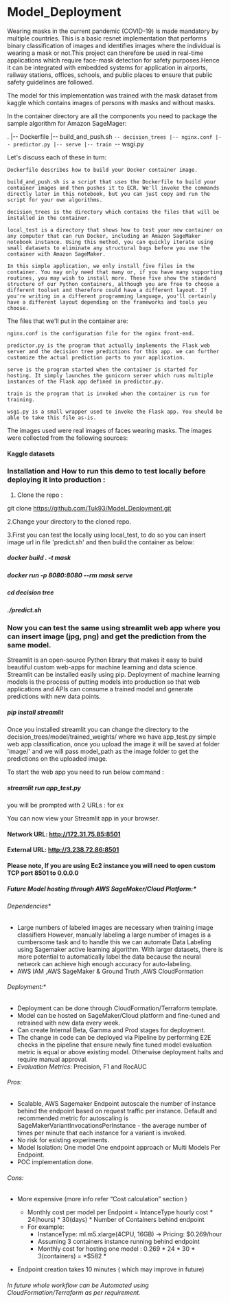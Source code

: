 # Model_Deployment

Wearing masks in the current pandemic (COVID-19) is made mandatory by multiple countries. This is a basic resnet implementation that performs binary classification of images and identifies images where the individual is wearing a mask or not.This project can therefore be used in real-time applications which require face-mask detection for safety purposes.Hence it can be integrated with embedded systems for application in airports, railway stations, offices, schools, and public places to ensure that public safety guidelines are followed.

The model for this implementation was trained with the mask dataset from kaggle which contains images of persons with masks and without masks.

In the container directory are all the components you need to package the sample algorithm for Amazon SageMager:

.
|-- Dockerfile
|-- build_and_push.sh
`-- decision_trees
    |-- nginx.conf
    |-- predictor.py
    |-- serve
    |-- train
    `-- wsgi.py

Let's discuss each of these in turn:

    Dockerfile describes how to build your Docker container image.
    
    build_and_push.sh is a script that uses the Dockerfile to build your container images and then pushes it to ECR. We'll invoke the commands directly later in this notebook, but you can just copy and run the script for your own algorithms.
    
    decision_trees is the directory which contains the files that will be installed in the container.
    
    local_test is a directory that shows how to test your new container on any computer that can run Docker, including an Amazon SageMaker notebook instance. Using this method, you can quickly iterate using small datasets to eliminate any structural bugs before you use the container with Amazon SageMaker. 
    
    In this simple application, we only install five files in the container. You may only need that many or, if you have many supporting routines, you may wish to install more. These five show the standard structure of our Python containers, although you are free to choose a different toolset and therefore could have a different layout. If you're writing in a different programming language, you'll certainly have a different layout depending on the frameworks and tools you choose.

The files that we'll put in the container are:

    nginx.conf is the configuration file for the nginx front-end.
    
    predictor.py is the program that actually implements the Flask web server and the decision tree predictions for this app. we can further customize the actual prediction parts to your application.
    
    serve is the program started when the container is started for hosting. It simply launches the gunicorn server which runs multiple instances of the Flask app defined in predictor.py. 
    
    train is the program that is invoked when the container is run for training. 
    
    wsgi.py is a small wrapper used to invoke the Flask app. You should be able to take this file as-is.
    
The images used were real images of faces wearing masks. The images were collected from the following sources:

#### Kaggle datasets

### Installation and How to run this demo to test locally before deploying it into production :

1. Clone the repo :

git clone https://github.com/Tuk93/Model_Deployment.git

2.Change your directory to the cloned repo.

3.First you can test the locally using local_test, to do so you can insert image url in  file 'predict.sh' and then build the container as below:


  ##### docker build . -t mask

  ##### docker run -p 8080:8080 --rm mask serve

  ##### cd decision tree

  ##### ./predict.sh


### Now you can test the same using streamlit web app where you can insert image (jpg, png) and get the prediction from the same model.

Streamlit is an open-source Python library that makes it easy to build beautiful custom web-apps for machine learning and data science. Streamlit can be installed easily using pip. Deployment of machine learning models is the process of putting models into production so that web applications and APIs can consume a trained model and generate predictions with new data points.

##### pip install streamlit

Once you installed streamlit you can change the directory to the decision_trees/model/trained_weights/ where we have app_test.py simple web app classification, once you upload the image it will be saved at folder 'image/' and we will pass model_path as the image folder to get the predictions on the uploaded image.

To start the web app you need to run below command :

##### streamlit run app_test.py 

you will be prompted with 2 URLs : for ex 

You can now view your Streamlit app in your browser.

  #### Network URL: http://172.31.75.85:8501
  #### External URL: http://3.238.72.86:8501
  
 #### Please note, If you are using Ec2 instance you will need to open custom TCP port 8501 to 0.0.0.0
 
 ##### Future Model hosting through AWS SageMaker/Cloud Platform:*
 
 ###### Dependencies*

* Large numbers of labeled images are necessary when training image classifiers  However, manually labeling a large number of images is a cumbersome task and to handle this we can automate Data Labeling using Sagemaker active learning algorithm. With larger datasets, there is more potential to automatically label the data because the neural network can achieve high enough accuracy for auto-labeling.
*  AWS  IAM ,AWS SageMaker & Ground Truth ,AWS CloudFormation 


###### Deployment:*

* Deployment can be done through CloudFormation/Terraform template.
* Model can be hosted on SageMaker/Cloud platform and fine-tuned and retrained with new data every week.
* Can create Internal Beta, Gamma and Prod stages for deployment.
* The change in code can be deployed via Pipeline by performing E2E checks in the pipeline that ensure
    newly fine tuned model evaluation metric is equal or above existing model. Otherwise deployment halts and require manual approval.
* *Evaluation Metrics*: Precision, F1 and RocAUC


###### Pros: 

* Scalable, AWS Sagemaker Endpoint autoscale the number of instance behind the endpoint based on request traffic per instance. Default and recommended metric for autoscaling is SageMakerVariantInvocationsPerInstance - the average number of times per minute that each instance for a variant is invoked.
* No risk for existing experiments.
* Model Isolation: One model One endpoint approach or Multi Models Per Endpoint.
* POC implementation done.

###### Cons: 

* More expensive (more info refer “Cost calculation” section )
    * Monthly cost per model per Endpoint = IntanceType hourly cost * 24(hours) * 30(days) * Number of Containers behind endpoint
    * For example:
        * InstanceType: ml.m5.xlarge(4CPU, 16GB) -> Pricing: $0.269/hour
        * Assuming 3 containers instance running behind endpoint
        * Monthly cost for hosting one model : 0.269 * 24  * 30 * 3(containers) = *$582 *
        
* Endpoint creation takes 10 minutes ( which may improve in future)

###### In future whole workflow can be Automated using CloudFormation/Terraform as per requirement.

  

